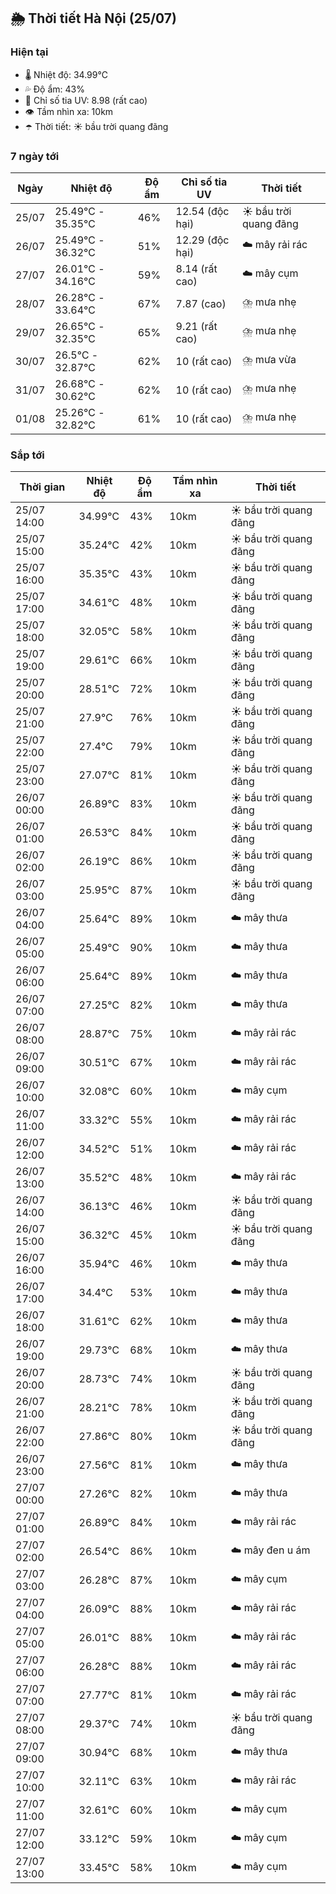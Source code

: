 ## 🌦️ Thời tiết Hà Nội (25/07)

### Hiện tại

- 🌡️ Nhiệt độ: 34.99℃
- 💦 Độ ẩm: 43%
- 🌟 Chỉ số tia UV: 8.98 (rất cao)
- 👁️ Tầm nhìn xa: 10km
- ☂️ Thời tiết: ☀️ bầu trời quang đãng

### 7 ngày tới

| Ngày | Nhiệt độ | Độ ẩm | Chỉ số tia UV | Thời tiết |
| --- | --- | --- | --- | --- |
| 25/07 | 25.49℃ - 35.35℃ | 46% | 12.54 (độc hại) | ☀️ bầu trời quang đãng |
| 26/07 | 25.49℃ - 36.32℃ | 51% | 12.29 (độc hại) | ☁️ mây rải rác |
| 27/07 | 26.01℃ - 34.16℃ | 59% | 8.14 (rất cao) | ☁️ mây cụm |
| 28/07 | 26.28℃ - 33.64℃ | 67% | 7.87 (cao) | ⛈️ mưa nhẹ |
| 29/07 | 26.65℃ - 32.35℃ | 65% | 9.21 (rất cao) | ⛈️ mưa nhẹ |
| 30/07 | 26.5℃ - 32.87℃ | 62% | 10 (rất cao) | ⛈️ mưa vừa |
| 31/07 | 26.68℃ - 30.62℃ | 62% | 10 (rất cao) | ⛈️ mưa nhẹ |
| 01/08 | 25.26℃ - 32.82℃ | 61% | 10 (rất cao) | ⛈️ mưa nhẹ |

### Sắp tới

| Thời gian | Nhiệt độ | Độ ẩm | Tầm nhìn xa | Thời tiết |
| --- | --- | --- | --- | --- |
| 25/07 14:00 | 34.99℃ | 43% | 10km | ☀️ bầu trời quang đãng |
| 25/07 15:00 | 35.24℃ | 42% | 10km | ☀️ bầu trời quang đãng |
| 25/07 16:00 | 35.35℃ | 43% | 10km | ☀️ bầu trời quang đãng |
| 25/07 17:00 | 34.61℃ | 48% | 10km | ☀️ bầu trời quang đãng |
| 25/07 18:00 | 32.05℃ | 58% | 10km | ☀️ bầu trời quang đãng |
| 25/07 19:00 | 29.61℃ | 66% | 10km | ☀️ bầu trời quang đãng |
| 25/07 20:00 | 28.51℃ | 72% | 10km | ☀️ bầu trời quang đãng |
| 25/07 21:00 | 27.9℃ | 76% | 10km | ☀️ bầu trời quang đãng |
| 25/07 22:00 | 27.4℃ | 79% | 10km | ☀️ bầu trời quang đãng |
| 25/07 23:00 | 27.07℃ | 81% | 10km | ☀️ bầu trời quang đãng |
| 26/07 00:00 | 26.89℃ | 83% | 10km | ☀️ bầu trời quang đãng |
| 26/07 01:00 | 26.53℃ | 84% | 10km | ☀️ bầu trời quang đãng |
| 26/07 02:00 | 26.19℃ | 86% | 10km | ☀️ bầu trời quang đãng |
| 26/07 03:00 | 25.95℃ | 87% | 10km | ☀️ bầu trời quang đãng |
| 26/07 04:00 | 25.64℃ | 89% | 10km | ☁️ mây thưa |
| 26/07 05:00 | 25.49℃ | 90% | 10km | ☁️ mây thưa |
| 26/07 06:00 | 25.64℃ | 89% | 10km | ☁️ mây thưa |
| 26/07 07:00 | 27.25℃ | 82% | 10km | ☁️ mây thưa |
| 26/07 08:00 | 28.87℃ | 75% | 10km | ☁️ mây rải rác |
| 26/07 09:00 | 30.51℃ | 67% | 10km | ☁️ mây rải rác |
| 26/07 10:00 | 32.08℃ | 60% | 10km | ☁️ mây cụm |
| 26/07 11:00 | 33.32℃ | 55% | 10km | ☁️ mây rải rác |
| 26/07 12:00 | 34.52℃ | 51% | 10km | ☁️ mây rải rác |
| 26/07 13:00 | 35.52℃ | 48% | 10km | ☁️ mây rải rác |
| 26/07 14:00 | 36.13℃ | 46% | 10km | ☀️ bầu trời quang đãng |
| 26/07 15:00 | 36.32℃ | 45% | 10km | ☀️ bầu trời quang đãng |
| 26/07 16:00 | 35.94℃ | 46% | 10km | ☁️ mây thưa |
| 26/07 17:00 | 34.4℃ | 53% | 10km | ☁️ mây thưa |
| 26/07 18:00 | 31.61℃ | 62% | 10km | ☁️ mây thưa |
| 26/07 19:00 | 29.73℃ | 68% | 10km | ☁️ mây thưa |
| 26/07 20:00 | 28.73℃ | 74% | 10km | ☀️ bầu trời quang đãng |
| 26/07 21:00 | 28.21℃ | 78% | 10km | ☀️ bầu trời quang đãng |
| 26/07 22:00 | 27.86℃ | 80% | 10km | ☀️ bầu trời quang đãng |
| 26/07 23:00 | 27.56℃ | 81% | 10km | ☁️ mây thưa |
| 27/07 00:00 | 27.26℃ | 82% | 10km | ☁️ mây thưa |
| 27/07 01:00 | 26.89℃ | 84% | 10km | ☁️ mây rải rác |
| 27/07 02:00 | 26.54℃ | 86% | 10km | ☁️ mây đen u ám |
| 27/07 03:00 | 26.28℃ | 87% | 10km | ☁️ mây cụm |
| 27/07 04:00 | 26.09℃ | 88% | 10km | ☁️ mây rải rác |
| 27/07 05:00 | 26.01℃ | 88% | 10km | ☁️ mây rải rác |
| 27/07 06:00 | 26.28℃ | 88% | 10km | ☁️ mây rải rác |
| 27/07 07:00 | 27.77℃ | 81% | 10km | ☁️ mây rải rác |
| 27/07 08:00 | 29.37℃ | 74% | 10km | ☀️ bầu trời quang đãng |
| 27/07 09:00 | 30.94℃ | 68% | 10km | ☁️ mây thưa |
| 27/07 10:00 | 32.11℃ | 63% | 10km | ☁️ mây rải rác |
| 27/07 11:00 | 32.61℃ | 60% | 10km | ☁️ mây cụm |
| 27/07 12:00 | 33.12℃ | 59% | 10km | ☁️ mây cụm |
| 27/07 13:00 | 33.45℃ | 58% | 10km | ☁️ mây cụm |
